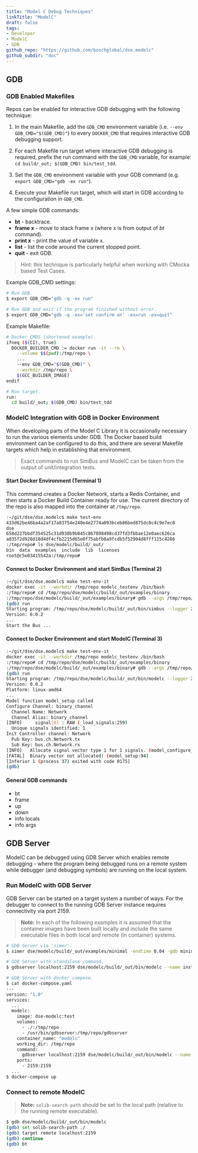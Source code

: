 ```yaml
---
title: "Model C Debug Techniques"
linkTitle: "ModelC"
draft: false
tags:
- Developer
- ModelC
- GDB
github_repo: "https://github.com/boschglobal/dse.modelc"
github_subdir: "doc"
---
```


## GDB

### GDB Enabled Makefiles

Repos can be enabled for interactive GDB debugging with the following technique:

1. In the main Makefile, add the `GDB_CMD` environment variable (i.e. `--env GDB_CMD="$(GDB_CMD)"`) to every `DOCKER_CMD` that requires interactive GDB debugging support.

2. For each Makefile run target where interactive GDB debugging is required, prefix the run command with the `GDB_CMD` variable, for example: `cd build/_out; $(GDB_CMD) bin/test_tdd`.

3. Set the `GDB_CMD` environment variable with your GDB command (e.g. `export GDB_CMD="gdb -ex run"`).

4. Execute your Makefile run target, which will start in GDB according to the configuration in `GDB_CMD`.

A few simple GDB commands:

* **bt** - backtrace.
* **frame x** - move to stack frame x (where x is from output of _bt_ command).
* **print x** - print the value of variable x.
* **list** - list the code around the current stopped point.
* **quit** - exit GDB.

> Hint: this technique is particularly helpful when working with CMocka based Test Cases.


Example GDB_CMD settings:

```bash
# Run GDB.
$ export GDB_CMD="gdb -q -ex run"

# Run GDB and exit if the program finished without error.
$ export GDB_CMD="gdb -q -ex='set confirm on' -ex=run -ex=quit"
```


Example Makefile:

```bash
# Docker CMDS (shortened example).
ifneq ($(CI), true)
  DOCKER_BUILDER_CMD := docker run -it --rm \
    --volume $$(pwd):/tmp/repo \
    ...
    --env GDB_CMD="$(GDB_CMD)" \
    --workdir /tmp/repo \
    $(GCC_BUILDER_IMAGE)
endif

# Run target.
run:
  cd build/_out; $(GDB_CMD) bin/test_tdd
```


### ModelC Integration with GDB in Docker Environment

When developing parts of the Model C Library it is occasionally necessary to run
the various elements under GDB. The Docker based build environment can be
configured to do this, and there are several Makefile targets which help in
establishing that environment.

> Exact commands to run SimBus and ModelC can be taken from the output of unit/integration tests.


#### Start Docker Environment (Terminal 1)

This command creates a Docker Network, starts a Redis Container, and then starts
a Docker Build Container ready for use. The current directory of the repo
is also mapped into the container at `/tmp/repo`.


```bash
:~/git/dse/dse.modelc$ make test-env
433d62be46ba4a2af17a03754e240e4e2774a093bceb86bed875dc0c4c9e7ec0
dse
658d227bbdf354525c31d930b9b045c867898498cd37fd3fbbae12e0aec626ca
a035f2d928d18d4df4cfb2215d65e0f75abfb8a9fcdb5f52904d8fff115c4286
:/tmp/repo# ls dse/modelc/build/_out/
bin  data  examples  include  lib  licenses
root@c5e03415542a:/tmp/repo#
```


#### Connect to Docker Environment and start SimBus (Terminal 2)

```bash
:~/git/dse/dse.modelc$ make test-env-it
docker exec -it --workdir /tmp/repo modelc_testenv /bin/bash
:/tmp/repo# cd /tmp/repo/dse/modelc/build/_out/examples/binary
:/tmp/repo/dse/modelc/build/_out/examples/binary# gdb --args /tmp/repo/dse/modelc/build/_out/bin/simbus --logger 2 --timeout 1 stack.yaml
(gdb) run
Starting program: /tmp/repo/dse/modelc/build/_out/bin/simbus --logger 2 --timeout 1 stack.yaml
Version: 0.0.2
...
Start the Bus ...
```


#### Connect to Docker Environment and start ModelC (Terminal 3)

```bash
:~/git/dse/dse.modelc$ make test-env-it
docker exec -it --workdir /tmp/repo modelc_testenv /bin/bash
:/tmp/repo# cd /tmp/repo/dse/modelc/build/_out/examples/binary
:/tmp/repo/dse/modelc/build/_out/examples/binary# gdb --args /tmp/repo/dse/modelc/build/_out/bin/modelc --logger 2 --name binary_model_instance model.yaml stack.yaml signal_group.yaml
(gdb) run
Starting program: /tmp/repo/dse/modelc/build/_out/bin/modelc --logger 2 --name binary_model_instance model.yaml stack.yaml signal_group.yaml
Version: 0.0.2
Platform: linux-amd64
...
Model function model_setup called
Configure Channel: binary_channel
  Channel Name: Network
  Channel Alias: binary_channel
[INFO]     signal[0] : RAW (_load_signals:259)
  Unique signals identified: 1
Init Controller channel: Network
  Pub Key: bus.ch.Network.tx
  Sub Key: bus.ch.Network.rx
[INFO]   Allocate signal vector type 1 for 1 signals. (model_configure_channel:405)
[FATAL]  Binary vector not allocated! (model_setup:94)
[Inferior 1 (process 37) exited with code 0175]
(gdb)
```


#### General GDB commands

* bt
* frame
* up
* down
* info locals
* info args


## GDB Server

ModelC can be debugged using GDB Server which enables remote debugging - where the program being
debugged runs on a remote system while debugger (and debugging symbols) are running on the local system.


### Run ModelC with GDB Server

GDB Server can be started on a target system a number of ways. For the debugger to connect to the running GDB Server
instance requires connectivity via port 2159.

> **Note:** In each of the following examples it is assumed that the container images have been built locally and include the same executable files in both local and remote (in container) systems.

```bash
# GDB Server via 'simer'.
$ simer dse/modelc/build/_out/examples/minimal -endtime 0.04 -gdb minimal_inst

# GDB Server with standalone command.
$ gdbserver localhost:2159 dse/modelc/build/_out/bin/modelc --name instance model.yaml simulation.yaml

# GDB Server with docker compose.
$ cat docker-compose.yaml
---
version: "1.0"
services:
  ...
  modelc:
    image: dse-modelc:test
    volumes:
      - ./:/tmp/repo
      - /usr/bin/gdbserver:/tmp/repo/gdbserver
    container_name: "modelc"
    working_dir: /tmp/repo
    command:
      gdbserver localhost:2159 dse/modelc/build/_out/bin/modelc --name instance model.yaml simulation.yaml
    ports:
      - 2159:2159
  ...
$ docker-compose up
```


### Connect to remote ModelC

> **Note:** `solib-search-path` should be set to the local path (relative to the running remote executable).

```bash
$ gdb dse/modelc/build/_out/bin/modelc
(gdb) set solib-search-path ./
(gdb) target remote localhost:2159
(gdb) continue
(gdb) bt
```
